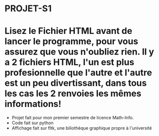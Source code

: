 # PROJET-S1

# Lisez le Fichier HTML avant de lancer le programme, pour vous assurez que vous n'oubliez rien. Il y a 2 fichiers HTML, l'un est plus profesionnelle que l'autre et l'autre est un peu divertissant, dans tous les cas les 2 renvoies les mêmes informations!
+ Projet fait pour mon premier semestre de licence Math-Info.
+ Code fait sur python
+ Affichage fait sur fltk, une biliothèque graphique propre à l'université 

